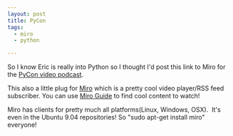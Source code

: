 ```yaml
---
layout: post
title: PyCon
tags:
  - miro
  - python

---
```


So I know Eric is really into Python so I thought I'd post this link to Miro for the <a title="PyCon" href="https://www.miroguide.com/feeds/9792?page=7">PyCon video podcast</a>.

This also a little plug for <a title="Get Miro!" href="http://www.getmiro.com/">Miro</a> which is a pretty cool video player/RSS feed subscriber. You can use <a title="Miro Guide find content!" href="https://www.miroguide.com/">Miro Guide</a> to find cool content to watch!

Miro has clients for pretty much all platforms(Linux, Windows, OSX).  It's even in the Ubuntu 9.04 repositories! So "sudo apt-get install miro" everyone!

